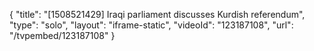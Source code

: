 {
    "title": "[1508521429] Iraqi parliament discusses Kurdish referendum",
    "type": "solo",
    "layout": "iframe-static",
    "videoId": "123187108",
    "url": "\/tvpembed\/123187108"
}